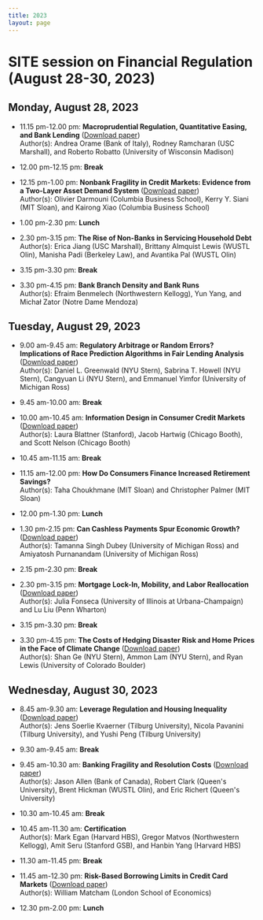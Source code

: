 ```yaml
---
title: 2023
layout: page
---
```


# SITE session on Financial Regulation (August 28-30, 2023)

## Monday, August 28, 2023

* 11.15 pm-12.00 pm:  **Macroprudential Regulation, Quantitative Easing, and Bank Lending** ([Download paper](https://drive.google.com/file/d/1ArkCXKa9ovOLfu8YS7gHn3okrTSvf_4m/view))  
Author(s): Andrea Orame (Bank of Italy), Rodney Ramcharan (USC Marshall), and Roberto Robatto (University of Wisconsin Madison)

* 12.00 pm-12.15 pm:  **Break**

* 12.15 pm-1.00 pm:  **Nonbank Fragility in Credit Markets: Evidence from a Two-Layer Asset Demand System** ([Download paper](https://papers.ssrn.com/sol3/papers.cfm?abstract_id=4288695))  
Author(s): Olivier Darmouni (Columbia Business School), Kerry Y. Siani (MIT Sloan), and Kairong Xiao (Columbia Business School)

* 1.00 pm-2.30 pm:  **Lunch**

* 2.30 pm-3.15 pm:  **The Rise of Non-Banks in Servicing Household Debt**  
Author(s): Erica Jiang (USC Marshall), Brittany Almquist Lewis (WUSTL Olin), Manisha Padi (Berkeley Law), and Avantika Pal (WUSTL Olin)

* 3.15 pm-3.30 pm:  **Break**

* 3.30 pm-4.15 pm:  **Bank Branch Density and Bank Runs**  
Author(s): Efraim Benmelech (Northwestern Kellogg), Yun Yang, and Michał Zator (Notre Dame Mendoza)

## Tuesday, August 29, 2023

* 9.00 am-9.45 am:  **Regulatory Arbitrage or Random Errors? Implications of Race Prediction Algorithms in Fair Lending Analysis** ([Download paper](https://papers.ssrn.com/sol3/papers.cfm?abstract_id=4417513))    
Author(s): Daniel L. Greenwald (NYU Stern), Sabrina T. Howell (NYU Stern), Cangyuan Li (NYU Stern), and Emmanuel Yimfor (University of Michigan Ross)
* 9.45 am-10.00 am:  **Break**

* 10.00 am-10.45 am:  **Information Design in Consumer Credit Markets** ([Download paper](https://faculty.chicagobooth.edu/-/media/faculty/scott-nelson/research/information-design-in-consumer-credit-markets.pdf))  
Author(s): Laura Blattner (Stanford), Jacob Hartwig (Chicago Booth), and Scott Nelson (Chicago Booth)

* 10.45 am-11.15 am:  **Break**

* 11.15 am-12.00 pm:  **How Do Consumers Finance Increased Retirement Savings?**  
Author(s): Taha Choukhmane (MIT Sloan) and Christopher Palmer (MIT Sloan)

* 12.00 pm-1.30 pm:  **Lunch**

* 1.30 pm-2.15 pm:  **Can Cashless Payments Spur Economic Growth?** ([Download paper](https://papers.ssrn.com/sol3/papers.cfm?abstract_id=4373602))  
Author(s): Tamanna Singh Dubey (University of Michigan Ross) and Amiyatosh Purnanandam (University of Michigan Ross)

* 2.15 pm-2.30 pm:  **Break**

* 2.30 pm-3.15 pm:  **Mortgage Lock-In, Mobility, and Labor Reallocation** ([Download paper](https://papers.ssrn.com/sol3/papers.cfm?abstract_id=4399613))  
Author(s): Julia Fonseca (University of Illinois at Urbana-Champaign) and Lu Liu (Penn Wharton)

* 3.15 pm-3.30 pm:  **Break**

* 3.30 pm-4.15 pm:  **The Costs of Hedging Disaster Risk and Home Prices in the Face of Climate Change** ([Download
paper](https://papers.ssrn.com/sol3/papers.cfm?abstract_id=4192699))  
Author(s): Shan Ge (NYU Stern), Ammon Lam (NYU Stern), and Ryan Lewis (University of Colorado Boulder)

## Wednesday, August 30, 2023

* 8.45 am-9.30 am:  **Leverage Regulation and Housing Inequality** ([Download
paper](https://papers.ssrn.com/sol3/papers.cfm?abstract_id=4460000))  
Author(s): Jens Soerlie Kvaerner (Tilburg University), Nicola Pavanini (Tilburg University), and Yushi Peng (Tilburg University)

* 9.30 am-9.45 am:  **Break**

* 9.45 am-10.30 am:  **Banking Fragility and Resolution Costs** ([Download paper](https://drive.google.com/file/d/1BlhbrneYFmhWzBFeHvL34b36brjAA37M/view))  
Author(s): Jason Allen (Bank of Canada), Robert Clark (Queen's University), Brent Hickman (WUSTL Olin), and Eric Richert (Queen's University)

* 10.30 am-10.45 am:  **Break**

* 10.45 am-11.30 am:  **Certification**  
Author(s): Mark Egan (Harvard HBS), Gregor Matvos (Northwestern Kellogg), Amit Seru (Stanford GSB), and Hanbin Yang (Harvard HBS)

* 11.30 am-11.45 pm:  **Break**

* 11.45 am-12.30 pm:  **Risk-Based Borrowing Limits in Credit Card Markets** ([Download paper](https://willmatcham.com/img/jmp.pdf))  
Author(s): William Matcham (London School of Economics)

* 12.30 pm-2.00 pm:  **Lunch**

